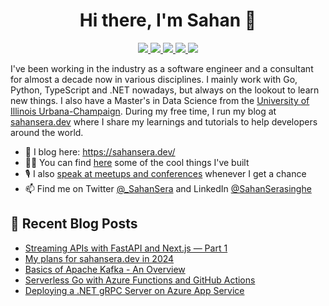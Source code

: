 <h1 align="center"> Hi there, I'm Sahan 👋 </h1>

<p align="center"> 
 <a href="https://twitter.com/_SahanSera" alt="sahan serasinghe's twitter">
   <img src="https://img.shields.io/badge/-@_SahanSera-%231DA1F2?style=flat-square&logo=twitter&logoColor=ffffff" />
 </a>
 <a href="https://github.com/sahansera" alt="sahan serasinghe's github">
   <img src="https://img.shields.io/badge/-@sahansera-%23181717?style=flat-square&logo=github" />
 </a>
 <a href="https://www.linkedin.com/in/sahanserasinghe" alt="sahan serasinghe's linkedin">
   <img src="https://img.shields.io/badge/-sahanserasinghe-blue?style=flat-square&logo=Linkedin&logoColor=white&link=https://www.linkedin.com/in/sahanserasinghe" />
 </a>
 <a href="https://sahansera.dev" alt="sahan serasinghe's blog">
   <img src="https://img.shields.io/badge/sahansera-FFA500?style=flat-square&logo=rss&logoColor=white" />
 </a>
 <a>
   <img src="https://komarev.com/ghpvc/?username=sahansera&color=ff69b4&style=flat-square" />
 </a>
</p>

I've been working in the industry as a software engineer and a consultant for almost a decade now in various disciplines. I mainly work with Go, Python, TypeScript and .NET nowadays, but always on the lookout to learn new things. I also have a Master's in Data Science from the [University of Illinois Urbana-Champaign](https://cs.illinois.edu/). During my free time, I run my blog at [sahansera.dev](https://sahansera.dev/) where I share my learnings and tutorials to help developers around the world.

- 📝 I blog here: https://sahansera.dev/
- 🧑‍💻 You can find [here](https://sahansera.dev/projects/) some of the cool things I've built
- 🎙️ I also [speak at meetups and conferences](https://sahansera.dev/talks/) whenever I get a chance
- 📫 Find me on Twitter [@_SahanSera](https://twitter.com/_SahanSera) and LinkedIn [@SahanSerasinghe](https://www.linkedin.com/in/sahanserasinghe/)

## 📙 Recent Blog Posts
<!--START_SECTION:feed-->
* [Streaming APIs with FastAPI and Next.js — Part 1](https:&#x2F;&#x2F;www.sahansera.dev&#x2F;streaming-apis-python-nextjs-part1&#x2F;)
* [My plans for sahansera.dev in 2024](https:&#x2F;&#x2F;www.sahansera.dev&#x2F;my-plans-for-sahanseradev-2024&#x2F;)
* [Basics of Apache Kafka - An Overview](https:&#x2F;&#x2F;www.sahansera.dev&#x2F;introduction-to-apache-kafka&#x2F;)
* [Serverless Go with Azure Functions and GitHub Actions](https:&#x2F;&#x2F;www.sahansera.dev&#x2F;serverless-go-with-azure-functions-github-actions&#x2F;)
* [Deploying a .NET gRPC Server on Azure App Service](https:&#x2F;&#x2F;www.sahansera.dev&#x2F;deploying-dotnet-grpc-service-azure-app-services&#x2F;)
<!--END_SECTION:feed-->
